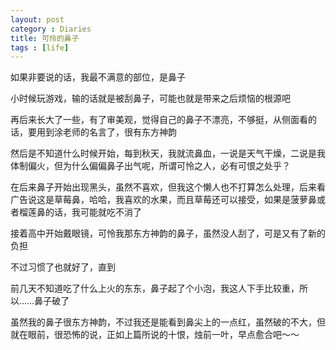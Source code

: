 ```yaml
---
layout: post
category : Diaries
title: 可怜的鼻子
tags : [life]
---
```



如果非要说的话，我最不满意的部位，是鼻子

 

小时候玩游戏，输的话就是被刮鼻子，可能也就是带来之后烦恼的根源吧

 

再后来长大了一些，有了审美观，觉得自己的鼻子不漂亮，不够挺，从侧面看的话，要用到涂老师的名言了，很有东方神韵

 

然后是不知道什么时候开始，每到秋天，我就流鼻血，一说是天气干燥，二说是我体制偏火，但为什么偏偏鼻子出气呢，所谓可怜之人，必有可恨之处乎？

 

在后来鼻子开始出现黑头，虽然不喜欢，但我这个懒人也不打算怎么处理，后来看广告说这是草莓鼻，哈哈，我喜欢的水果，而且草莓还可以接受，如果是菠萝鼻或者榴莲鼻的话，我可能就吃不消了

 

接着高中开始戴眼镜，可怜我那东方神韵的鼻子，虽然没人刮了，可是又有了新的负担

 

不过习惯了也就好了，直到

 

前几天不知道吃了什么上火的东东，鼻子起了个小泡，我这人下手比较重，所以……鼻子破了

 

虽然我的鼻子很东方神韵，不过我还是能看到鼻尖上的一点红，虽然破的不大，但就在眼前，很恐怖的说，正如上篇所说的十恨，烛前一叶，早点愈合吧～～
